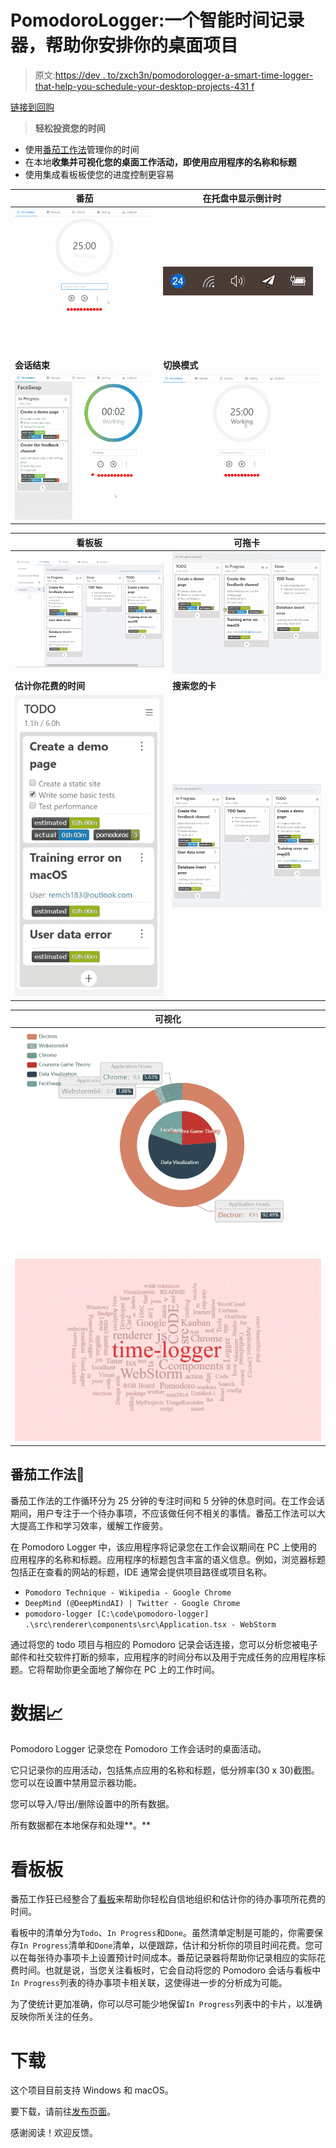 # PomodoroLogger:一个智能时间记录器，帮助你安排你的桌面项目

> 原文:[https://dev . to/zxch3n/pomodorologger-a-smart-time-logger-that-help-you-schedule-your-desktop-projects-431 f](https://dev.to/zxch3n/pomodorologger-a-smart-time-logger-that-helps-you-schedule-your-desktop-projects-431f)

[链接到回购](https://github.com/zxch3n/PomodoroLogger)

> **轻松投资您的时间**

*   使用[番茄工作法](https://en.wikipedia.org/wiki/Pomodoro_Technique)管理你的时间
*   在本地**收集并可视化您的桌面工作活动，即使用应用程序的名称和标题**
*   使用集成看板板使您的进度控制更容易

| **番茄** | **在托盘中显示倒计时** |
| --- | --- |
| ![](img/abedf155dc71a9660358d31110266d57.png) | ![](img/d979de3c6dce85da2efae9d3feddba54.png) |
| **会话结束** | **切换模式** |
| ![](img/9011f9c5ca3da643a8d507b5308676c1.png) | ![](img/3cca1fb49d2f87b7afa3903dbab8c934.png) |

| **看板板** | **可拖卡** |
| --- | --- |
| ![](img/fae33637ec6911d29373139b2aa710cd.png) | ![](img/8ad1a45c06d904078b28cf78ddd09ca8.png) |
| **估计你花费的时间** | **搜索您的卡** |
| ![](img/2136256ab423c409eebaac71c2dd96a0.png) | ![](img/454517c4efa4b4c8dba32c2be131f0c1.png) |

| **可视化** |
| --- |
| ![](img/09b8061a58353c72eb17c47bd5bfbfd7.png) |
| ![](img/6664cfa13d7644e8397fd1623a4daa3f.png) |

## [](#pomodoro-technique-tomato)番茄工作法🍅

番茄工作法的工作循环分为 25 分钟的专注时间和 5 分钟的休息时间。在工作会话期间，用户专注于一个待办事项，不应该做任何不相关的事情。番茄工作法可以大大提高工作和学习效率，缓解工作疲劳。

在 Pomodoro Logger 中，该应用程序将记录您在工作会议期间在 PC 上使用的应用程序的名称和标题。应用程序的标题包含丰富的语义信息。例如，浏览器标题包括正在查看的网站的标题，IDE 通常会提供项目路径或项目名称。

*   `Pomodoro Technique - Wikipedia - Google Chrome`
*   `DeepMind (@DeepMindAI) | Twitter - Google Chrome`
*   `pomodoro-logger [C:\code\pomodoro-logger] .\src\renderer\components\src\Application.tsx - WebStorm`

通过将您的 todo 项目与相应的 Pomodoro 记录会话连接，您可以分析您被电子邮件和社交软件打断的频率，应用程序的时间分布以及用于完成任务的应用程序标题。它将帮助你更全面地了解你在 PC 上的工作时间。

# [](#data-chartwithupwardstrend)数据📈

Pomodoro Logger 记录您在 Pomodoro 工作会话时的桌面活动。

它只记录你的应用活动，包括焦点应用的名称和标题，低分辨率(30 x 30)截图。您可以在设置中禁用显示器功能。

您可以导入/导出/删除设置中的所有数据。

所有数据都在本地保存和处理**。**

# [](#kanban-board)看板板

番茄工作狂已经整合了[看板](https://en.wikipedia.org/wiki/Kanban_board)来帮助你轻松自信地组织和估计你的待办事项所花费的时间。

看板中的清单分为`Todo`、`In Progress`和`Done`。虽然清单定制是可能的，你需要保存`In Progress`清单和`Done`清单，以便跟踪，估计和分析你的项目时间花费。您可以在每张待办事项卡上设置预计时间成本。番茄记录器将帮助你记录相应的实际花费时间。也就是说，当您关注看板时，它会自动将您的 Pomodoro 会话与看板中`In Progress`列表的待办事项卡相关联，这使得进一步的分析成为可能。

为了使统计更加准确，你可以尽可能少地保留`In Progress`列表中的卡片，以准确反映你所关注的任务。

# [](#download)下载

这个项目目前支持 Windows 和 macOS。

要下载，请前往[发布页面](https://github.com/rem2016/PomodoroLogger/releases)。

感谢阅读！欢迎反馈。
